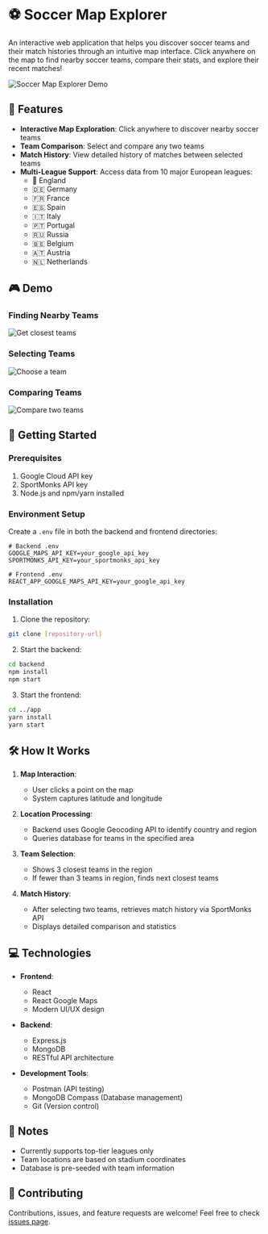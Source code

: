 # ⚽ Soccer Map Explorer

An interactive web application that helps you discover soccer teams and their match histories through an intuitive map interface. Click anywhere on the map to find nearby soccer teams, compare their stats, and explore their recent matches!

![Soccer Map Explorer Demo](https://i.ibb.co/z4mpGSr/ezgif-6-b1be4cc9b465.gif)

## 🌟 Features

- **Interactive Map Exploration**: Click anywhere to discover nearby soccer teams
- **Team Comparison**: Select and compare any two teams
- **Match History**: View detailed history of matches between selected teams
- **Multi-League Support**: Access data from 10 major European leagues:
  - 🏴󠁧󠁢󠁥󠁮󠁧󠁿 England
  - 🇩🇪 Germany
  - 🇫🇷 France
  - 🇪🇸 Spain
  - 🇮🇹 Italy
  - 🇵🇹 Portugal
  - 🇷🇺 Russia
  - 🇧🇪 Belgium
  - 🇦🇹 Austria
  - 🇳🇱 Netherlands

## 🎮 Demo

### Finding Nearby Teams
![Get closest teams](https://i.ibb.co/z4mpGSr/ezgif-6-b1be4cc9b465.gif)

### Selecting Teams
![Choose a team](https://i.ibb.co/Wk8SSB2/ezgif-6-dc3ac2c2c566.gif)

### Comparing Teams
![Compare two teams](https://i.ibb.co/b655jDv/ezgif-6-96cb35c80b3b.gif)

## 🚀 Getting Started

### Prerequisites

1. Google Cloud API key
2. SportMonks API key
3. Node.js and npm/yarn installed

### Environment Setup

Create a `.env` file in both the backend and frontend directories:

```env
# Backend .env
GOOGLE_MAPS_API_KEY=your_google_api_key
SPORTMONKS_API_KEY=your_sportmonks_api_key

# Frontend .env
REACT_APP_GOOGLE_MAPS_API_KEY=your_google_api_key
```

### Installation

1. Clone the repository:
```bash
git clone [repository-url]
```

2. Start the backend:
```bash
cd backend
npm install
npm start
```

3. Start the frontend:
```bash
cd ../app
yarn install
yarn start
```

## 🛠️ How It Works

1. **Map Interaction**:
   - User clicks a point on the map
   - System captures latitude and longitude

2. **Location Processing**:
   - Backend uses Google Geocoding API to identify country and region
   - Queries database for teams in the specified area

3. **Team Selection**:
   - Shows 3 closest teams in the region
   - If fewer than 3 teams in region, finds next closest teams

4. **Match History**:
   - After selecting two teams, retrieves match history via SportMonks API
   - Displays detailed comparison and statistics

## 💻 Technologies

- **Frontend**:
  - React
  - React Google Maps
  - Modern UI/UX design

- **Backend**:
  - Express.js
  - MongoDB
  - RESTful API architecture

- **Development Tools**:
  - Postman (API testing)
  - MongoDB Compass (Database management)
  - Git (Version control)

## 📝 Notes

- Currently supports top-tier leagues only
- Team locations are based on stadium coordinates
- Database is pre-seeded with team information

## 🤝 Contributing

Contributions, issues, and feature requests are welcome! Feel free to check [issues page](link-to-issues).